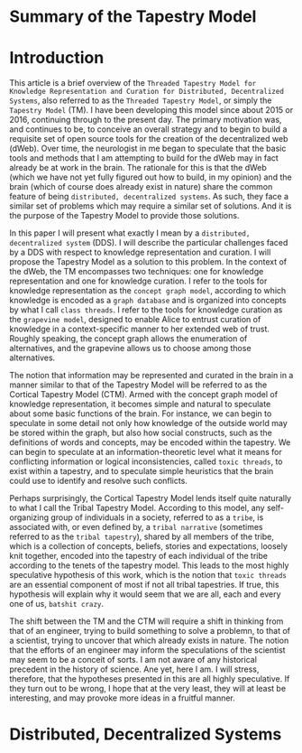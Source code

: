 Summary of the Tapestry Model
=====

# Introduction

This article is a brief overview of the `Threaded Tapestry Model for Knowledge Representation and Curation for Distributed, Decentralized Systems`, also referred to as the `Threaded Tapestry Model`, or simply the `Tapestry Model` (TM). I have been developing this model since about 2015 or 2016, continuing through to the present day. The primary motivation was, and continues to be, to conceive an overall strategy and to begin to build a requisite set of open source tools for the creation of the decentralized web (dWeb). Over time, the neurologist in me began to speculate that the basic tools and methods that I am attempting to build for the dWeb may in fact already be at work in the brain. The rationale for this is that the dWeb (which we have not yet fully figured out how to build, in my opinion) and the brain (which of course does already exist in nature) share the common feature of being `distributed, decentralized systems`. As such, they face a similar set of problems which may require a similar set of solutions. And it is the purpose of the Tapestry Model to provide those solutions.

In this paper I will present what exactly I mean by a `distributed, decentralized system` (DDS). I will describe the particular challenges faced by a DDS with respect to knowledge representation and curation. I will propose the Tapestry Model as a solution to this problem. In the context of the dWeb, the TM encompasses two techniques: one for knowledge representation and one for knowledge curation. I refer to the tools for knowledge representation as the `concept graph model`, according to which knowledge is encoded as a `graph database` and is organized into concepts by what I call `class threads`. I refer to the tools for knowledge curation as the `grapevine model`, designed to enable Alice to entrust curation of knowledge in a context-specific manner to her extended web of trust. Roughly speaking, the concept graph allows the enumeration of alternatives, and the grapevine allows us to choose among those alternatives.

The notion that information may be represented and curated in the brain in a manner similar to that of the Tapestry Model will be referred to as the Cortical Tapestry Model (CTM). Armed with the concept graph model of knowledge representation, it becomes simple and natural to speculate about some basic functions of the brain. For instance, we can begin to speculate in some detail not only how knowledge of the outside world may be stored within the graph, but also how social constructs, such as the definitions of words and concepts, may be encoded within the tapestry. We can begin to speculate at an information-theoretic level what it means for conflicting information or logical inconsistencies, called `toxic threads`, to exist within a tapestry, and to speculate simple heuristics that the brain could use to identify and resolve such conflicts.

Perhaps surprisingly, the Cortical Tapestry Model lends itself quite naturally to what I call the Tribal Tapestry Model. According to this model, any self-organizing group of individuals in a society, referred to as a `tribe`, is associated with, or even defined by, a `tribal narrative` (sometimes referred to as the `tribal tapestry`), shared by all members of the tribe, which is a collection of concepts, beliefs, stories and expectations, loosely knit together, encoded into the tapestry of each individual of the tribe according to the tenets of the tapestry model. This leads to the most highly speculative hypothesis of this work, which is the notion that `toxic threads` are an essential component of most if not all tribal tapestries. If true, this hypothesis will explain why it would seem that we are all, each and every one of us, `batshit crazy`. 

The shift between the TM and the CTM will require a shift in thinking from that of an engineer, trying to build something to solve a problemn, to that of a scientist, trying to uncover that which already exists in nature. The notion that the efforts of an engineer may inform the speculations of the scientist may seem to be a conceit of sorts. I am not aware of any historical precedent in the history of science. Ane yet, here I am. I will stress, therefore, that the hypotheses presented in this are all highly speculative. If they turn out to be wrong, I hope that at the very least, they will at least be interesting, and may provoke more ideas in a fruitful manner. 

# Distributed, Decentralized Systems
